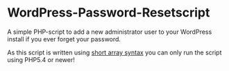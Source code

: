 WordPress-Password-Resetscript
==============================

A simple PHP-script to add a new administrator user to your WordPress install if you ever forget your password.

As this script is written using [short array syntax](http://docs.php.net/manual/en/language.types.array.php) you can only run the script using PHP5.4 or newer!

